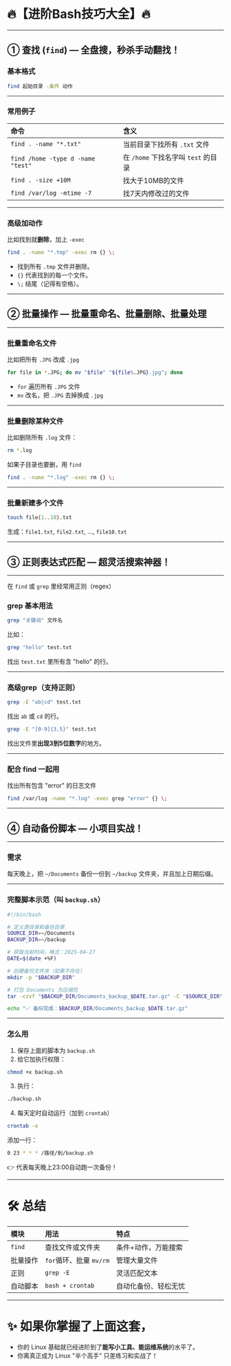 # 🔥【进阶Bash技巧大全】🔥

---

## ① 查找 (`find`) — 全盘搜，秒杀手动翻找！

### 基本格式
```bash
find 起始目录 -条件 动作
```

---

### 常用例子

| 命令 | 含义 |
|:----|:----|
| `find . -name "*.txt"` | 当前目录下找所有 `.txt` 文件 |
| `find /home -type d -name "test"` | 在 `/home` 下找名字叫 `test` 的目录 |
| `find . -size +10M` | 找大于10MB的文件 |
| `find /var/log -mtime -7` | 找7天内修改过的文件 |

---

### 高级加动作
比如找到就**删除**，加上 `-exec`
```bash
find . -name "*.tmp" -exec rm {} \;
```
- 找到所有 `.tmp` 文件并删除。
- `{}` 代表找到的每一个文件。
- `\;` 结尾（记得有空格）。

---

## ② 批量操作 — 批量重命名、批量删除、批量处理

---

### 批量重命名文件
比如把所有 `.JPG` 改成 `.jpg`
```bash
for file in *.JPG; do mv "$file" "${file%.JPG}.jpg"; done
```
- `for` 遍历所有 `.JPG` 文件
- `mv` 改名，把 `.JPG` 去掉换成 `.jpg`

---

### 批量删除某种文件
比如删除所有 `.log` 文件：
```bash
rm *.log
```
如果子目录也要删，用 `find`
```bash
find . -name "*.log" -exec rm {} \;
```

---

### 批量新建多个文件
```bash
touch file{1..10}.txt
```
生成：`file1.txt`, `file2.txt`, ..., `file10.txt`

---

## ③ 正则表达式匹配 — 超灵活搜索神器！

---

在 `find` 或 `grep` 里经常用正则（regex）

### grep 基本用法
```bash
grep "关键词" 文件名
```

比如：
```bash
grep "hello" test.txt
```
找出 `test.txt` 里所有含 "hello" 的行。

---

### 高级grep（支持正则）
```bash
grep -E "ab|cd" test.txt
```
找出 `ab` 或 `cd` 的行。

```bash
grep -E "[0-9]{3,5}" test.txt
```
找出文件里**出现3到5位数字**的地方。

---

### 配合 find 一起用

找出所有包含 "error" 的日志文件
```bash
find /var/log -name "*.log" -exec grep "error" {} \;
```

---

## ④ 自动备份脚本 — 小项目实战！

---

### 需求
每天晚上，把 `~/Documents` 备份一份到 `~/backup` 文件夹，并且加上日期后缀。

---

### 完整脚本示范（叫 `backup.sh`）
```bash
#!/bin/bash

# 定义源目录和备份目录
SOURCE_DIR=~/Documents
BACKUP_DIR=~/backup

# 获取当前时间，格式：2025-04-27
DATE=$(date +%F)

# 创建备份文件夹（如果不存在）
mkdir -p "$BACKUP_DIR"

# 打包 Documents 为压缩包
tar -czvf "$BACKUP_DIR/Documents_backup_$DATE.tar.gz" -C "$SOURCE_DIR" .

echo "✅ 备份完成：$BACKUP_DIR/Documents_backup_$DATE.tar.gz"
```

---

### 怎么用

1. 保存上面的脚本为 `backup.sh`
2. 给它加执行权限：
```bash
chmod +x backup.sh
```
3. 执行：
```bash
./backup.sh
```
4. 每天定时自动运行（加到 `crontab`）
```bash
crontab -e
```
添加一行：
```bash
0 23 * * * /路径/到/backup.sh
```
👉 代表每天晚上23:00自动跑一次备份！

---

# 🛠️ 总结

| 模块 | 用法 | 特点 |
|:----|:----|:----|
| `find` | 查找文件或文件夹 | 条件+动作，万能搜索 |
| 批量操作 | `for`循环、批量 `mv/rm` | 管理大量文件 |
| 正则 | `grep -E` | 灵活匹配文本 |
| 自动脚本 | `bash + crontab` | 自动化备份、轻松无忧 |

---

# ✨ 如果你掌握了上面这套，  
- 你的 Linux 基础就已经进阶到了**能写小工具、能运维系统**的水平了。
- 你离真正成为 Linux "半个高手" 只差练习和实战了！

